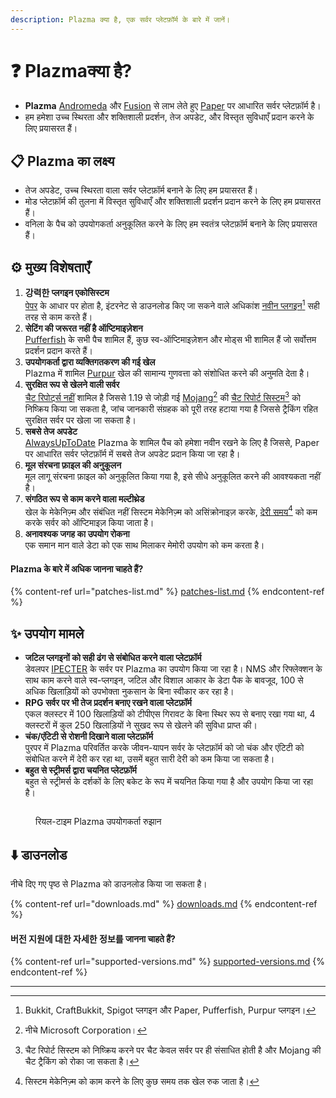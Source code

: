 ```yaml
---
description: Plazma क्या है, एक सर्वर प्लेटफ़ॉर्म के बारे में जानें।
---
```


# ❓ Plazmaक्या है?

- **Plazma** [Andromeda](https://github.com/EarendelArchived/Andromeda) और [Fusion](https://github.com/RuinedTechnologyUnify/Fusion) से लाभ लेते हुए [Paper](https://github.com/PaperMC/Paper) पर आधारित सर्वर प्लेटफ़ॉर्म है।
- हम हमेशा उच्च स्थिरता और शक्तिशाली प्रदर्शन, तेज अपडेट, और विस्तृत सुविधाएँ प्रदान करने के लिए प्रयासरत हैं।

## 📋 Plazma का लक्ष्य <a href="#id-1" id="id-1"></a>

- तेज अपडेट, उच्च स्थिरता वाला सर्वर प्लेटफ़ॉर्म बनाने के लिए हम प्रयासरत हैं।
- मोड प्लेटफ़ॉर्म की तुलना में विस्तृत सुविधाएँ और शक्तिशाली प्रदर्शन प्रदान करने के लिए हम प्रयासरत हैं।
- वनिला के पैच को उपयोगकर्ता अनुकूलित करने के लिए हम स्वतंत्र प्लेटफ़ॉर्म बनाने के लिए प्रयासरत हैं।

## ⚙️ मुख्य विशेषताएँ <a href="#id-2" id="id-2"></a>

1. **강력한 प्लगइन एकोसिस्टम**\
   [पेपर](https://github.com/PaperMC/Paper) के आधार पर होता है, इंटरनेट से डाउनलोड किए जा सकने वाले अधिकांश [नवीन प्लगइन](#user-content-fn-1)[^1] सही तरह से काम करते हैं।
2. **सेटिंग की जरूरत नहीं है ऑप्टिमाइज़ेशन**\
   [Pufferfish](https://github.com/pufferfish-gg/Pufferfish) के सभी पैच शामिल हैं, कुछ स्व-ऑप्टिमाइज़ेशन और मोड्स भी शामिल हैं जो सर्वोत्तम प्रदर्शन प्रदान करते हैं।
3. **उपयोगकर्ता द्वारा व्यक्तिगतकरण की गई खेल**\
   Plazma में शामिल [Purpur](https://github.com/PurpurMC/Purpur) खेल की सामान्य गुणवत्ता को संशोधित करने की अनुमति देता है।
4. **सुरक्षित रूप से खेलने वाली सर्वर**\
   [चैट रिपोर्ट्स नहीं](https://github.com/Aizistral-Studios/No-Chat-Reports) शामिल है जिससे 1.19 से जोड़ी गई [Mojang](#user-content-fn-2)[^2] की [चैट रिपोर्ट सिस्टम](#user-content-fn-3)[^3] को निष्क्रिय किया जा सकता है, जांच जानकारी संग्रहक को पूरी तरह हटाया गया है जिससे ट्रैकिंग रहित सुरक्षित सर्वर पर खेला जा सकता है।
5. **सबसे तेज अपडेट**\
   [AlwaysUpToDate](https://github.com/PlazmaMC/AlwaysUpToDate) Plazma के शामिल पैच को हमेशा नवीन रखने के लिए है जिससे, Paper पर आधारित सर्वर प्लेटफ़ॉर्म में सबसे तेज अपडेट प्रदान किया जा रहा है।
6. **मूल संरचना फ़ाइल की अनुकूलन**\
   मूल लागू संरचना फ़ाइल को अनुकूलित किया गया है, इसे सीधे अनुकूलित करने की आवश्यकता नहीं है।
7. **संगठित रूप से काम करने वाला मल्टीथ्रेड**\
   खेल के मेकेनिज़्म और संबंधित नहीं सिस्टम मेकेनिज़्म को असिंक्रोनाइज़ करके, [देरी समय](#user-content-fn-4)[^4] को कम करके सर्वर को ऑप्टिमाइज़ किया जाता है।
8. **अनावश्यक जगह का उपयोग रोकना**\
   एक समान मान वाले डेटा को एक साथ मिलाकर मेमोरी उपयोग को कम करता है।

#### Plazma के बारे में अधिक जानना चाहते हैं? <a href="#etc-1" id="etc-1"></a>

{% content-ref url="patches-list.md" %}
[patches-list.md](patches-list.md)
{% endcontent-ref %}

## ✨ उपयोग मामले <a href="#id-3" id="id-3"></a>

- **जटिल प्लगइनों को सही ढंग से संबोधित करने वाला प्लेटफ़ॉर्म**\
  डेवलपर [IPECTER](https://github.com/IPECTER) के सर्वर पर Plazma का उपयोग किया जा रहा है। NMS और रिफ्लेक्शन के साथ काम करने वाले स्व-प्लगइन, जटिल और विशाल आकार के डेटा पैक के बावजूद, 100 से अधिक खिलाड़ियों को उपभोक्ता नुकसान के बिना स्वीकार कर रहा है।
- **RPG सर्वर पर भी तेज प्रदर्शन बनाए रखने वाला प्लेटफ़ॉर्म**\
  एकल क्लस्टर में 100 खिलाड़ियों को टीपीएस गिरावट के बिना स्थिर रूप से बनाए रखा गया था, 4 क्लस्टरों में कुल 250 खिलाड़ियों ने सुखद रूप से खेलने की सुविधा प्राप्त की।
- **चंक/एंटिटी से रोशनी दिखाने वाला प्लेटफ़ॉर्म**\
  पुरपर में Plazma परिवर्तित करके जीवन-यापन सर्वर के प्लेटफ़ॉर्म को जो चंक और एंटिटी को संबोधित करने में देरी कर रहा था, उसमें बहुत सारी देरी को कम किया जा सकता है।
- **बहुत से स्ट्रीमर्स द्वारा चयनित प्लेटफ़ॉर्म**\
  बहुत से स्ट्रीमर्स के दर्शकों के लिए बकेट के रूप में चयनित किया गया है और उपयोग किया जा रहा है।

<figure>
   <img src="https://badge.plazmamc.org/internal/bstats" alt="">
   
   <figcaption><p>रियल-टाइम Plazma उपयोगकर्ता रुझान</p></figcaption>
</figure>

## ⬇️ डाउनलोड

नीचे दिए गए पृष्ठ से Plazma को डाउनलोड किया जा सकता है।

{% content-ref url="downloads.md" %}
[downloads.md](downloads.md)
{% endcontent-ref %}

#### 버전 지원에 대한 자세한 정보를 जानना चाहते हैं?

{% content-ref url="supported-versions.md" %}
[supported-versions.md](supported-versions.md)
{% endcontent-ref %}

***

[^1]: Bukkit, CraftBukkit, Spigot प्लगइन और Paper, Pufferfish, Purpur प्लगइन।

[^2]: नीचे Microsoft Corporation।

[^3]: चैट रिपोर्ट सिस्टम को निष्क्रिय करने पर चैट केवल सर्वर पर ही संसाधित होती है और Mojang की चैट ट्रैकिंग को रोका जा सकता है।

[^4]: सिस्टम मेकेनिज़्म को काम करने के लिए कुछ समय तक खेल रुक जाता है।
